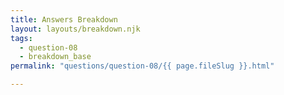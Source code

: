 ```yaml
---
title: Answers Breakdown
layout: layouts/breakdown.njk
tags:
  - question-08
  - breakdown_base
permalink: "questions/question-08/{{ page.fileSlug }}.html"

---
```

